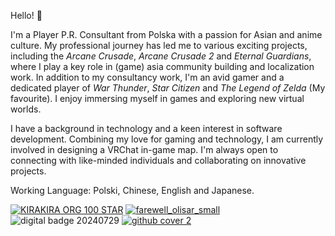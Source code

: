 Hello! 👋 

I'm a Player P.R. Consultant from Polska with a passion for Asian and anime culture. My professional journey has led me to various exciting projects, including the *Arcane Crusade*, *Arcane Crusade 2* and *Eternal Guardians*, where I play a key role in (game) asia community building and localization work. In addition to my consultancy work, I'm an avid gamer and a dedicated player of *War Thunder*, *Star Citizen* and *The Legend of Zelda* (My favourite). I enjoy immersing myself in games and exploring new virtual worlds.

I have a background in technology and a keen interest in software development. Combining my love for gaming and technology, I am currently involved in designing a VRChat in-game map. I'm always open to connecting with like-minded individuals and collaborating on innovative projects.

Working Language: Polski, Chinese, English and Japanese.

[![KIRAKIRA ORG 100 STAR](https://github.com/user-attachments/assets/04e62bf7-9430-410d-b769-cf11b73555d0)](https://kirakira.moe)
[![farewell_olisar_small](https://github.com/user-attachments/assets/1d818a0e-94a1-4365-8b21-d4f1a75eb5c5)](https://olisar.zerotwo.love)
![digital badge 20240729](https://github.com/user-attachments/assets/22073ace-032e-4464-91e2-69f5d86a9702)
[![github cover 2](https://github.com/user-attachments/assets/13f08e66-79b0-4f13-97d8-3fdbb2aabaca)](https://earth.google.com/web/search/Monte+Nevoso/@61.55422823,7.47702252,1456.82450941a,117676.9247609d,35y,9.62382343h,20.78451407t,0r/data=CmcaPRI3CiUweDQ2MTY3NjE3NTM2NGYzNWY6MHhiOTE1YTNiYzUwMmY4YjhiKg5Kb3N0ZWRhbHNicmVlbhgCIAEiJgokCTg_oeBRLUNAEZukc_wnAUFAGddinPoKYV9AIbaARgmLg1tAOgMKATA)



